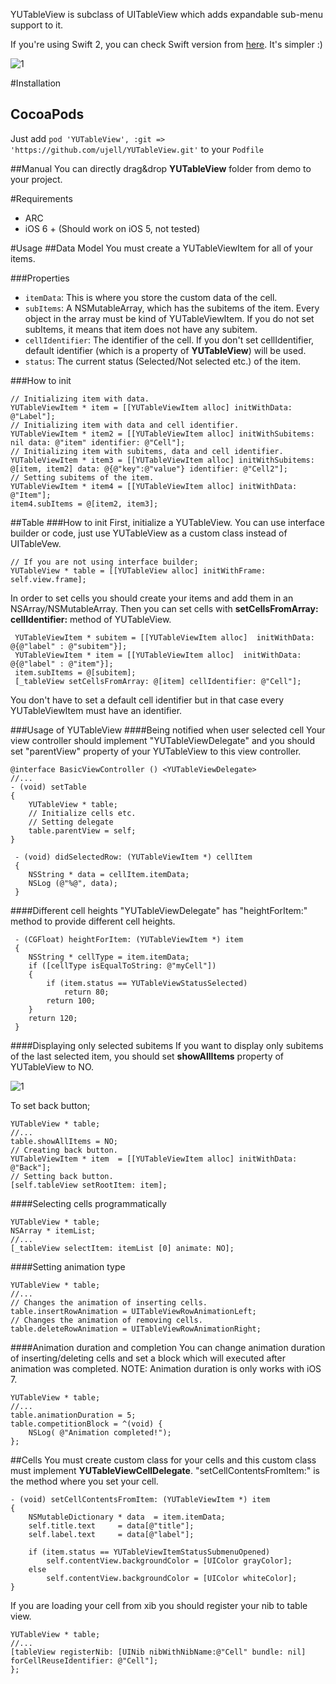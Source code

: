 YUTableView is subclass of UITableView which adds expandable sub-menu support to it.

If you're using Swift 2, you can check Swift version from [here](https://github.com/ujell/YUTableView-Swift). It's simpler :)

![1](http://i.imgur.com/QxzluZm.png)

#Installation
## CocoaPods
Just add `pod 'YUTableView', :git => 'https://github.com/ujell/YUTableView.git'` to your `Podfile`


##Manual
You can directly drag&drop **YUTableView** folder from demo to your project.

#Requirements
* ARC
* iOS 6 + (Should work on iOS 5, not tested)

#Usage
##Data Model
You must create a YUTableViewItem for all of your items.

###Properties
* ```itemData```: This is where you store the custom data of the cell.
* ```subItems```: A NSMutableArray, which has the subitems of the item. Every object in the array must be kind of YUTableViewItem. If you do not set subItems, it means that item does not have any subitem.
* ```cellIdentifier```: The identifier of the cell. If you don't set cellIdentifier, default identifier (which is a property of **YUTableView**) will be used.
* ```status```: The current status (Selected/Not selected etc.) of the item.

###How to init
```objc
// Initializing item with data.
YUTableViewItem * item = [[YUTableViewItem alloc] initWithData: @"Label"];
// Initializing item with data and cell identifier.
YUTableViewItem * item2 = [[YUTableViewItem alloc] initWithSubitems: nil data: @"item" identifier: @"Cell"];
// Initializing item with subitems, data and cell identifier.
YUTableViewItem * item3 = [[YUTableViewItem alloc] initWithSubitems: @[item, item2] data: @{@"key":@"value"} identifier: @"Cell2"];
// Setting subitems of the item.
YUTableViewItem * item4 = [[YUTableViewItem alloc] initWithData: @"Item"];
item4.subItems = @[item2, item3];
```

##Table
###How to init
First, initialize a YUTableView. You can use interface builder or code, just use YUTableView as a custom class instead of UITableVew.
```objc
// If you are not using interface builder;
YUTableView * table = [[YUTableView alloc] initWithFrame: self.view.frame];
```
In order to set cells you should create your items and add them in an NSArray/NSMutableArray. Then you can set cells with **setCellsFromArray: cellIdentifier:** method of YUTableView.
```objc
 YUTableViewItem * subitem = [[YUTableViewItem alloc]  initWithData: @{@"label" : @"subitem"}];
 YUTableViewItem * item = [[YUTableViewItem alloc]  initWithData: @{@"label" : @"item"}];
 item.subItems = @[subitem];
 [_tableView setCellsFromArray: @[item] cellIdentifier: @"Cell"];
 ```
 You don't have to set a default cell identifier but in that case every YUTableViewItem must have an identifier.

###Usage of YUTableView
####Being notified when user selected cell
Your view controller should implement "YUTableViewDelegate" and you should set "parentView" property of your YUTableView to this view controller.
```objc
@interface BasicViewController () <YUTableViewDelegate>
//...
- (void) setTable
{
	YUTableView * table;
	// Initialize cells etc.
	// Setting delegate
	table.parentView = self;
}

 - (void) didSelectedRow: (YUTableViewItem *) cellItem
 {
 	NSString * data = cellItem.itemData;
    NSLog (@"%@", data);
 }
 ```

####Different cell heights
"YUTableViewDelegate" has "heightForItem:" method to provide different cell heights.
```objc
 - (CGFloat) heightForItem: (YUTableViewItem *) item
 {
    NSString * cellType = item.itemData;
    if ([cellType isEqualToString: @"myCell"])
    {
    	if (item.status == YUTableViewStatusSelected)
    		return 80;
    	return 100;
    }
    return 120;
 }
```

####Displaying only selected subitems
 If you want to display only subitems of the last selected item, you should set **showAllItems** property of YUTableView to NO.

![1](http://i.imgur.com/exMl16O.png)

To set back button;
```objc
YUTableView * table;
//...
table.showAllItems = NO;
// Creating back button.
YUTableViewItem * item  = [[YUTableViewItem alloc] initWithData: @"Back"];
// Setting back button.
[self.tableView setRootItem: item];
```

####Selecting cells programmatically

 ```objc
YUTableView * table;
NSArray * itemList;
//...
[_tableView selectItem: itemList [0] animate: NO];
```

####Setting animation type
```objc
YUTableView * table;
//...
// Changes the animation of inserting cells.
table.insertRowAnimation = UITableViewRowAnimationLeft;
// Changes the animation of removing cells.
table.deleteRowAnimation = UITableViewRowAnimationRight;
```

####Animation duration and completion
You can change animation duration of inserting/deleting cells and set a block which will executed after animation was completed.
NOTE: Animation duration is only works with iOS 7.
```objc
YUTableView * table;
//...
table.animationDuration = 5;
table.competitionBlock = ^(void) {
    NSLog( @"Animation completed!");
};
```

##Cells
You must create custom class for your cells and this custom class must implement **YUTableViewCellDelegate**. "setCellContentsFromItem:" is the method where you set your cell.
```objc
- (void) setCellContentsFromItem: (YUTableViewItem *) item
{
    NSMutableDictionary * data  = item.itemData;
    self.title.text     = data[@"title"];
    self.label.text     = data[@"label"];

    if (item.status == YUTableViewItemStatusSubmenuOpened)
        self.contentView.backgroundColor = [UIColor grayColor];
    else
        self.contentView.backgroundColor = [UIColor whiteColor];
}
```

If you are loading your cell from xib you should register your nib to table view.
```objc
YUTableView * table;
//...
[tableView registerNib: [UINib nibWithNibName:@"Cell" bundle: nil] forCellReuseIdentifier: @"Cell"];
};
```
